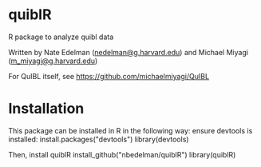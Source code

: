 # quiblR
R package to analyze quibl data

Written by Nate Edelman (nedelman@g.harvard.edu) and Michael Miyagi (m_miyagi@g.harvard.edu)

For QuIBL itself, see https://github.com/michaelmiyagi/QuIBL

# Installation
This package can be installed in R in the following way:
ensure devtools is installed:
install.packages("devtools")
library(devtools)

Then, install quiblR
install_github("nbedelman/quiblR")
library(quiblR)
